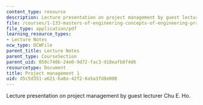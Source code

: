 ```yaml
---
content_type: resource
description: Lecture presentation on project management by guest lecturer Chu E. Ho.
file: /courses/1-133-masters-of-engineering-concepts-of-engineering-practice-fall-2007/d5c5d351a621ba8a42f26a5a3fd8e008_lec_07.pdf
file_type: application/pdf
learning_resource_types:
- Lecture Notes
ocw_type: OCWFile
parent_title: Lecture Notes
parent_type: CourseSection
parent_uid: 050c740b-24e0-9d72-fac3-d18eafb8f4d6
resourcetype: Document
title: Project management 1
uid: d5c5d351-a621-ba8a-42f2-6a5a3fd8e008
---
```

Lecture presentation on project management by guest lecturer Chu E. Ho.

